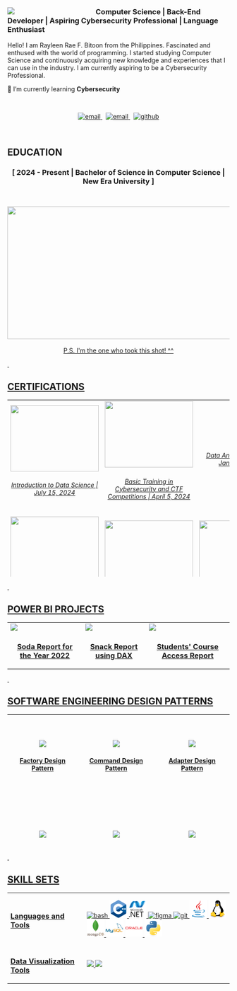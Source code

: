 ## 
<div>
  
<img src = "https://github.com/user-attachments/assets/6c22d444-430e-4e88-aa2c-ec02d968bc77" width="200" align="left">
<h3  align="left"><strong>Computer Science | Back-End Developer | Aspiring Cybersecurity Professional | Language Enthusiast</strong></h3>

<p>
  Hello! I am Rayleen Rae F. Bitoon from the Philippines. Fascinated and enthused with the world of programming. I started studying Computer Science and continuously acquiring new knowledge and experiences that I can use in the industry.  I am currently aspiring to be a Cybersecurity Professional.

  🌱 I’m currently learning **Cybersecurity**

</p>
&nbsp
</div>
<div align>
<p align="center">
  <a href="mailto:bitoonrayleenrae@gmail.com">
     <img  src="https://img.shields.io/badge/email-red?style=for-the-badge&logo=gmail&logoColor=white" alt="email">
  <a/>&nbsp;
  <a href="https://www.linkedin.com/in/rayleen-rae-bitoon-289705310?utm_source=share&utm_campaign=share_via&utm_content=profile&utm_medium=android_app">
     <img  src="https://img.shields.io/badge/linkedin-0A66C2?style=for-the-badge&logo=linkedin&logoColor=white" alt="email">
  <a/>&nbsp;
  <a href="https://github.com/Reirinn">
     <img  src="https://img.shields.io/badge/GitHub-100000?style=for-the-badge&logo=github&logoColor=white" alt="github">
  <a/>
<p/>
</div>
    
</div>
&nbsp


  
  
## EDUCATION 

<h3 align="center"><strong>[ 2024 - Present | Bachelor of Science in Computer Science | New Era University ]</strong></h3>
&nbsp
<p align="center">
<img src = "https://github.com/user-attachments/assets/1211ec0e-8bbf-4144-9e0e-04ac6341d1f3" width="600" height="300">
<a href = "https://neu.edu.ph/main/">
</p>
<p align="center"> P.S. I'm the one who took this shot! ^^ </p>
&nbsp

## CERTIFICATIONS 
  <table align="center" width="600" height="400">
    <tr>
      <td align="center" width="300" height="150"> 
        <a href="https://www.credly.com/badges/c707d0a3-893c-415a-9e80-87d6125ab90d/public_url"> 
        <img src = "https://github.com/user-attachments/assets/7cda0dfd-464d-4e89-a1d6-372852821763" width="200" height="150">
        <h6 align="center">Introduction to Data Science | July 15, 2024</h6> 
      </td>
      <td align="center" width="300" height="150"> 
        <a href="https://drive.google.com/file/d/1Yd290QzIoQb58cf8Wr-XxfMd-Mv17QW0/view?usp=sharing"> 
        <img src = "https://github.com/user-attachments/assets/50194b43-9c2e-46aa-a0c6-c343d7a4085e" width="200" height="150">
         <h6 align="center">Basic Training in Cybersecurity and CTF Competitions | April 5, 2024</h6>
      </td>
      <td align="center" width="300" height="150"> 
        <a href="https://www.credly.com/badges/82e245ed-a742-447f-8bda-cb0690335503/public_url"> 
        <img src = "https://github.com/user-attachments/assets/ec4e0a14-fa2a-4178-9103-ce766821315e" align="center">
        <h6 align="center">Data Analytics Essential | January 1, 2024</h6>
      </td>
      <td align="center" width="300" height="150"> 
        <a href="https://simpli-web.app.link/e/xd4zQDUV8Cb"> 
        <img src = "https://github.com/user-attachments/assets/6c016bd3-2a38-4fda-aa47-e2b2551feebc" width="200" height="150">
        <h6 align="center">Business Analytics with Excel | September 7, 2023</h6>
      </td>
    </tr>
    <tr>
      <td align="center" width="300" height="150"> 
        <a href="https://catalog-education.oracle.com/pls/certview/sharebadge?id=078013BD3EB5384443776682F373458BAF55A563C1F4FDD99462B79AD23659BF"> 
        <img src = "https://github.com/user-attachments/assets/d0863822-e35a-413e-bfdc-1491502d38ea" width="200" height="150">
        <h6 align="center">Oracle Cloud Data Management 2022 Foundations Certified Associate | November 27, 2022</h6>
      </td>
      <td align="center" width="300" height="150"> 
        <a href="https://catalog-education.oracle.com/pls/certview/sharebadge?id=664E300FE4BDB91033E7123A87326AEA5B6FBC8FD5547ED39965131A725E549A"> 
        <img src = "https://github.com/user-attachments/assets/f4fe0d5c-299b-45cc-bd4b-5fb34fc107bc" width="200" height="150">
        <h6 align="center">Oracle Cloud Infrastructure 2022 Certified Foundations Associate | November 25, 2022</h6>
      </td>
      <td align="center" width="300" height="150"> 
        <a href="https://drive.google.com/file/d/1yKsRFha_874W7fn9DTPYGLaqzR_gNPaF/view?pli=1"> 
        <img src = "https://github.com/user-attachments/assets/5a54ebdf-8c9e-4567-9abb-7af88adeac02" width="200" height="150">
        <h6 align="center">Prospects of Emerging Technologies and Trends in Information Technology | November 25, 2022</h6>
      </td>
      <td align="center" width="300" height="150"> 
        <a href="https://courses.cognitiveclass.ai/certificates/91a06b9b055f4ad1a6b9fe8da417bc25"> 
        <img src = "https://github.com/user-attachments/assets/ce97ded9-458f-4893-b6a7-dee1807496b8" width="200" height="150">
        <h6 align="center">SQL and Relational Databases 101 | November 5, 2022</h6>
      </td>
    </tr>
  </table>
  &nbsp

## POWER BI PROJECTS 
<table>
  <tr>
    <td>
       <a href="https://app.powerbi.com/view?r=eyJrIjoiNGE4MWE5ZGItNDRmNS00NGIyLTg2NjgtODI1YTcyY2U5NjM1IiwidCI6IjQ5ZWQ2NjdkLWQzOTgtNGIxZC04MzExLWE3NWUxZTU1ZWI3OSIsImMiOjEwfQ%3D%3D"> 
       <img src = "https://github.com/user-attachments/assets/859c4efb-df67-4719-bfaa-f9d80d290ced">
       <h3 align="center">Soda Report for the Year 2022</h3>  
    </td>
    <td>
       <a href="https://app.powerbi.com/view?r=eyJrIjoiYzE0N2NlZTMtMDViNi00MmJmLWJhYjgtYjExZTMxNmFhODg0IiwidCI6IjFjZTU4ZDUyLWNiZmEtNDRlMi05NzVhLTRjYWM5NjdjZTZhMSIsImMiOjEwfQ%3D%3D"> 
       <img src = "https://github.com/user-attachments/assets/53b8f8f6-50e9-477e-a72d-a28e6f1f428b">
       <h3 align="center">Snack Report using DAX</h3>
    </td>
    <td>
       <a href="https://app.powerbi.com/view?r=eyJrIjoiMGNhYzZjMWItZTIwZi00Y2JmLWFhYzctMDY0NzE2NDljNDhmIiwidCI6IjFjZTU4ZDUyLWNiZmEtNDRlMi05NzVhLTRjYWM5NjdjZTZhMSIsImMiOjEwfQ%3D%3D"> 
       <img src = "https://github.com/user-attachments/assets/d0a0748f-b0a0-4291-b844-de9fac616d6e">
       <h3 align="center">Students' Course Access Report</h3>
    </td>
  </tr>  
</table>
&nbsp

## SOFTWARE ENGINEERING DESIGN PATTERNS

  <table align="center" width="600" height="300">
    <tr>
      <td align ="center" width="600" height="200">
        <img src = "https://github.com/user-attachments/assets/74d1c46d-f13e-49f6-acb0-77252087cb09">
        <h4>Factory Design Pattern</h4>
        <a href = "https://github.com/Reirinn/Factory_Design_Pattern">
      </td>
      <td align ="center" width="600" height="200">
        <img src="https://github.com/user-attachments/assets/a5e4358a-e265-4c10-acec-ff8a252dbf45">
        <h4>Command Design Pattern</h4>
        <a href="https://github.com/Reirinn/Command_Design_Pattern">
      </td>
       <td align ="center" width="600" height="200">
        <img src="https://github.com/user-attachments/assets/b53d73ec-71dd-492b-a354-7f0fcb08233a">
        <h4>Adapter Design Pattern</h4>
        <a href="https://github.com/Reirinn/Adapter_Design_Pattern">
      </td>
    </tr>
    <tr>
       <td align ="center" width="600" height="200">
        <img src="https://github.com/user-attachments/assets/a82a3bc6-91b4-48f5-964d-924587e451ff">
        <h4>Facade Design Pattern</h4>
        <a href="https://github.com/Reirinn/Facade-Pattern">
      </td>
       <td align ="center" width="600" height="200">
        <img src="https://github.com/user-attachments/assets/44360a9d-1e21-4d68-b6ed-70cd8a9b7608">
        <h4>Observer Design Pattern</h4>
        <a href="https://github.com/Reirinn/Observer-Pattern">
      </td>
       <td align ="center" width="600" height="200">
        <img src="https://github.com/user-attachments/assets/21f165c5-7596-4c97-a477-fcd8c3757935">
        <h4>Singleton Design Pattern</h4>
        <a href="https://github.com/Reirinn/Singleton-Pattern">
      </td>    
    </tr>
  </table>
  &nbsp


## SKILL SETS 
<div>
<table align="center">
  <tr>
    <td>
      <h3 align="left">Languages and Tools</h3>
    </td>
    <td>
      <p align="left"> <a href="https://www.gnu.org/software/bash/" target="_blank" rel="noreferrer"> <img src="https://www.vectorlogo.zone/logos/gnu_bash/gnu_bash-icon.svg" alt="bash" width="40" height="40"/> </a> <a href="https://www.w3schools.com/cpp/" target="_blank" rel="noreferrer"> <img src="https://raw.githubusercontent.com/devicons/devicon/master/icons/cplusplus/cplusplus-original.svg" alt="cplusplus" width="40" height="40"/> </a> <a href="https://dotnet.microsoft.com/" target="_blank" rel="noreferrer"> <img src="https://raw.githubusercontent.com/devicons/devicon/master/icons/dot-net/dot-net-original-wordmark.svg" alt="dotnet" width="40" height="40"/> </a> <a href="https://www.figma.com/" target="_blank" rel="noreferrer"> <img src="https://www.vectorlogo.zone/logos/figma/figma-icon.svg" alt="figma" width="40" height="40"/> </a> <a href="https://git-scm.com/" target="_blank" rel="noreferrer"> <img src="https://www.vectorlogo.zone/logos/git-scm/git-scm-icon.svg" alt="git" width="40" height="40"/> </a> <a href="https://www.java.com" target="_blank" rel="noreferrer"> <img src="https://raw.githubusercontent.com/devicons/devicon/master/icons/java/java-original.svg" alt="java" width="40" height="40"/> </a> <a href="https://www.linux.org/" target="_blank" rel="noreferrer"> <img src="https://raw.githubusercontent.com/devicons/devicon/master/icons/linux/linux-original.svg" alt="linux" width="40" height="40"/> </a> <a href="https://www.mongodb.com/" target="_blank" rel="noreferrer"> <img src="https://raw.githubusercontent.com/devicons/devicon/master/icons/mongodb/mongodb-original-wordmark.svg" alt="mongodb" width="40" height="40"/> </a> <a href="https://www.mysql.com/" target="_blank" rel="noreferrer"> <img src="https://raw.githubusercontent.com/devicons/devicon/master/icons/mysql/mysql-original-wordmark.svg" alt="mysql" width="40" height="40"/> </a> <a href="https://www.oracle.com/" target="_blank" rel="noreferrer"> <img src="https://raw.githubusercontent.com/devicons/devicon/master/icons/oracle/oracle-original.svg" alt="oracle" width="40" height="40"/> </a> <a href="https://www.python.org" target="_blank" rel="noreferrer"> <img src="https://raw.githubusercontent.com/devicons/devicon/master/icons/python/python-original.svg" alt="python" width="40" height="40"/> </a> </p>
    </td>  
  </tr>
  <tr>
    <td>
      <h3> Data Visualization Tools </h3>
    </td>
    <td>
        <a href="https://powerbi.microsoft.com/"><img src="https://img.shields.io/badge/PowerBI-F2C811?style=for-the-badge&logo=power-bi&logoColor=black"/></a>
        <a href="https://www.tableau.com/"><img src="https://img.shields.io/badge/Tableau-E97627?style=for-the-badge&logo=tableau&logoColor=white"/></a>
    </td>  
  </tr>

</table>
</div>

